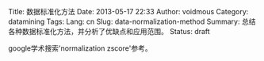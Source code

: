 Title: 数据标准化方法
Date: 2013-05-17 22:33
Author: voidmous
Category: datamining
Tags: 
Lang: cn
Slug: data-normalization-method
Summary: 总结各种数据标准化方法，并分析了优缺点和应用范围。
Status: draft

google学术搜索'normalization zscore'参考。
